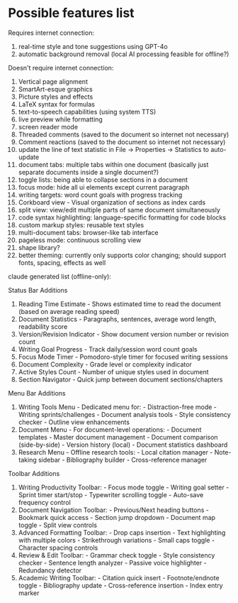 # Possible features list

Requires internet connection:

1. real-time style and tone suggestions using GPT-4o
2. automatic background removal (local AI processing feasible for offline?)

Doesn't require internet connection:

1. Vertical page alignment
2. SmartArt-esque graphics
3. Picture styles and effects
4. LaTeX syntax for formulas
5. text-to-speech capabilities (using system TTS)
6. live preview while formatting
7. screen reader mode
8. Threaded comments (saved to the document so internet not necessary)
9. Comment reactions (saved to the document so internet not necessary)
10. update the line of text statistic in File -> Properties -> Statistics to auto-update
11. document tabs: multiple tabs within one document (basically just separate documents inside a single document?)
12. toggle lists: being able to collapse sections in a document
13. focus mode: hide all ui elements except current paragraph
14. writing targets: word count goals with progress tracking
15. Corkboard view - Visual organization of sections as index cards
16. split view: view/edit multiple parts of same document simultaneously
17. code syntax highlighting: language-specific formatting for code blocks
18. custom markup styles: reusable text styles
19. multi-document tabs: browser-like tab interface
20. pageless mode: continuous scrolling view
21. shape library?
22. better theming: currently only supports color changing; should support fonts, spacing, effects as well


claude generated list (offline-only):  

Status Bar Additions

  1. Reading Time Estimate - Shows estimated time to read the document (based on average reading speed)
  2. Document Statistics - Paragraphs, sentences, average word length, readability score
  3. Version/Revision Indicator - Show document version number or revision count
  4. Writing Goal Progress - Track daily/session word count goals
  5. Focus Mode Timer - Pomodoro-style timer for focused writing sessions
  6. Document Complexity - Grade level or complexity indicator
  7. Active Styles Count - Number of unique styles used in document
  8. Section Navigator - Quick jump between document sections/chapters

  Menu Bar Additions

  1. Writing Tools Menu - Dedicated menu for:
    - Distraction-free mode
    - Writing sprints/challenges
    - Document analysis tools
    - Style consistency checker
    - Outline view enhancements
  2. Document Menu - For document-level operations:
    - Document templates
    - Master document management
    - Document comparison (side-by-side)
    - Version history (local)
    - Document statistics dashboard
  3. Research Menu - Offline research tools:
    - Local citation manager
    - Note-taking sidebar
    - Bibliography builder
    - Cross-reference manager

  Toolbar Additions

  1. Writing Productivity Toolbar:
    - Focus mode toggle
    - Writing goal setter
    - Sprint timer start/stop
    - Typewriter scrolling toggle
    - Auto-save frequency control
  2. Document Navigation Toolbar:
    - Previous/Next heading buttons
    - Bookmark quick access
    - Section jump dropdown
    - Document map toggle
    - Split view controls
  3. Advanced Formatting Toolbar:
    - Drop caps insertion
    - Text highlighting with multiple colors
    - Strikethrough variations
    - Small caps toggle
    - Character spacing controls
  4. Review & Edit Toolbar:
    - Grammar check toggle
    - Style consistency checker
    - Sentence length analyzer
    - Passive voice highlighter
    - Redundancy detector
  5. Academic Writing Toolbar:
    - Citation quick insert
    - Footnote/endnote toggle
    - Bibliography update
    - Cross-reference insertion
    - Index entry marker